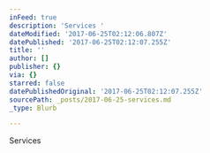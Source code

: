```yaml
---
inFeed: true
description: 'Services '
dateModified: '2017-06-25T02:12:06.807Z'
datePublished: '2017-06-25T02:12:07.255Z'
title: ''
author: []
publisher: {}
via: {}
starred: false
datePublishedOriginal: '2017-06-25T02:12:07.255Z'
sourcePath: _posts/2017-06-25-services.md
_type: Blurb

---
```

Services